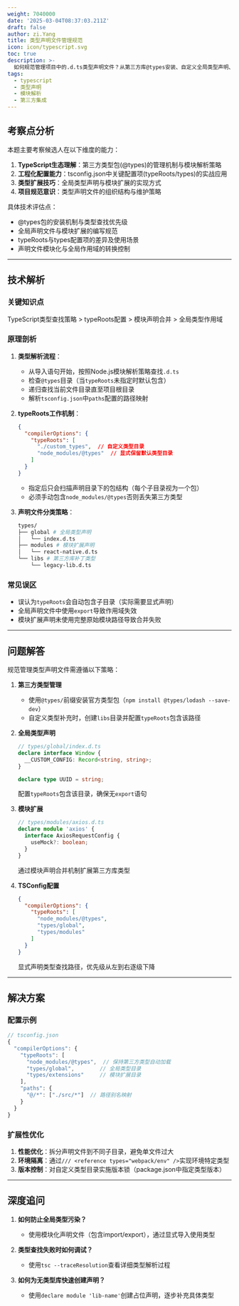```yaml
---
weight: 7040000
date: '2025-03-04T08:37:03.211Z'
draft: false
author: zi.Yang
title: 类型声明文件管理规范
icon: icon/typescript.svg
toc: true
description: >-
  如何规范管理项目中的.d.ts类型声明文件？从第三方库@types安装、自定义全局类型声明、模块扩展等场景，说明类型查找策略及tsconfig.json中typeRoots配置的作用。
tags:
  - typescript
  - 类型声明
  - 模块解析
  - 第三方集成
---
```


## 考察点分析

本题主要考察候选人在以下维度的能力：

1. **TypeScript生态理解**：第三方类型包(@types)的管理机制与模块解析策略
2. **工程化配置能力**：tsconfig.json中关键配置项(typeRoots/types)的实战应用
3. **类型扩展技巧**：全局类型声明与模块扩展的实现方式
4. **项目规范意识**：类型声明文件的组织结构与维护策略

具体技术评估点：

- @types包的安装机制与类型查找优先级
- 全局声明文件与模块扩展的编写规范
- typeRoots与types配置项的差异及使用场景
- 声明文件模块化与全局作用域的转换控制

---

## 技术解析

### 关键知识点

TypeScript类型查找策略 > typeRoots配置 > 模块声明合并 > 全局类型作用域

### 原理剖析

1. **类型解析流程**：
   - 从导入语句开始，按照Node.js模块解析策略查找`.d.ts`
   - 检查`@types`目录（当`typeRoots`未指定时默认包含）
   - 递归查找当前文件目录直至项目根目录
   - 解析`tsconfig.json`中`paths`配置的路径映射

2. **typeRoots工作机制**：

   ```json
   {
     "compilerOptions": {
       "typeRoots": [
         "./custom_types",  // 自定义类型目录
         "node_modules/@types"  // 显式保留默认类型目录
       ]
     }
   }
   ```

   - 指定后只会扫描声明目录下的包结构（每个子目录视为一个包）
   - 必须手动包含`node_modules/@types`否则丢失第三方类型

3. **声明文件分类策略**：

   ```bash
   types/
   ├── global # 全局类型声明
   │   └── index.d.ts
   ├── modules # 模块扩展声明
   │   └── react-native.d.ts
   └── libs # 第三方库补丁类型
       └── legacy-lib.d.ts
   ```

### 常见误区

- 误认为`typeRoots`会自动包含子目录（实际需要显式声明）
- 全局声明文件中使用`export`导致作用域失效
- 模块扩展声明未使用完整原始模块路径导致合并失败

---

## 问题解答

规范管理类型声明文件需遵循以下策略：

1. **第三方类型管理**
   - 使用`@types/`前缀安装官方类型包（`npm install @types/lodash --save-dev`）
   - 自定义类型补充时，创建`libs`目录并配置`typeRoots`包含该路径

2. **全局类型声明**

   ```typescript
   // types/global/index.d.ts
   declare interface Window {
     __CUSTOM_CONFIG: Record<string, string>;
   }
   
   declare type UUID = string;
   ```

   配置`typeRoots`包含该目录，确保无`export`语句

3. **模块扩展**

   ```typescript
   // types/modules/axios.d.ts
   declare module 'axios' {
     interface AxiosRequestConfig {
       useMock?: boolean;
     }
   }
   ```

   通过模块声明合并机制扩展第三方库类型

4. **TSConfig配置**

   ```json
   {
     "compilerOptions": {
       "typeRoots": [
         "node_modules/@types",
         "types/global",
         "types/modules"
       ]
     }
   }
   ```

   显式声明类型查找路径，优先级从左到右逐级下降

---

## 解决方案

### 配置示例

```typescript
// tsconfig.json
{
  "compilerOptions": {
    "typeRoots": [
      "node_modules/@types",  // 保持第三方类型自动加载
      "types/global",        // 全局类型目录
      "types/extensions"     // 模块扩展目录
    ],
    "paths": {
      "@/*": ["./src/*"]  // 路径别名映射
    }
  }
}
```

### 扩展性优化

1. **性能优化**：拆分声明文件到不同子目录，避免单文件过大
2. **环境隔离**：通过`/// <reference types="webpack/env" />`实现环境特定类型
3. **版本控制**：对自定义类型目录实施版本锁（package.json中指定类型版本）

---

## 深度追问

1. **如何防止全局类型污染？**
   - 使用模块化声明文件（包含import/export），通过显式导入使用类型

2. **类型查找失败时如何调试？**
   - 使用`tsc --traceResolution`查看详细类型解析过程

3. **如何为无类型库快速创建声明？**
   - 使用`declare module 'lib-name'`创建占位声明，逐步补充具体类型
